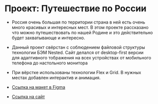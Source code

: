 # Проект: Путешествие по России

* Россия очень большая по территории страна в ней есть очень  
много красивых и интересных мест. В этом проекте рассказано  
что можно путешествовать по нашей Родине и это действительно  
будет захватывающе и интересно.  

* Данный проект свёрстан с соблюдением файловой структуры  
технологии БЭМ Nested. Сайт делался от desktop-first версии  
для адаптивного тображения на всех устройствах от мобильного  
 телефона до настольного монитора
 
* При вёрстке использованы технологии Flex и Grid. В нужных  
местах добавлен интерактив и анимация. 

* [Ссылка на макет в Figma](https://www.figma.com/file/5S2WSbEFL6awjVWJ0NWL8Q/Sprint-3_-Russia-_-desktop-mobile?node-id=28503%3A0)


* [Cсылка на сайт](https://romananurov.github.io/russian-travel/index.html)
